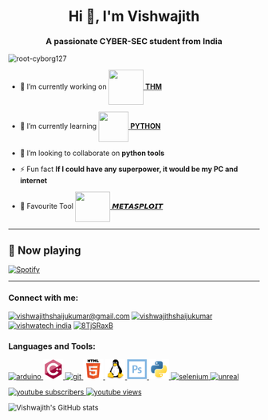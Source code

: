 <h1 align="center">Hi 👋, I'm Vishwajith</h1>
<h3 align="center">A passionate CYBER-SEC student from India</h3>

<p align="left"> <img src="https://komarev.com/ghpvc/?username=root-cyborg127&label=Profile%20views&color=0e75b6&style=flat" alt="root-cyborg127" /> </p>

- 🔭 I’m currently working on <a href="https://tryhackme.com/p/rootATTICUS" target="blank"><img align="center" src="https://assets.tryhackme.com/img/logo/tryhackme_logo_full.svg"  height="70" width="70" />               **THM**</a>

- 🌱 I’m currently learning <a href="https://www.python.org/" target="blank"><img align="center" src="https://assets.tryhackme.com/img/modules/scripting-for-pentesters.png"  height="60" width="60" />              **PYTHON**</a>   

- 👯 I’m looking to collaborate on **python tools**

- ⚡ Fun fact **If I could have any superpower, it would be my PC and internet**

- 👾 Favourite Tool  <a href="https://www.metasploit.com/" target="blank"><img align="center" src="https://tryhackme.com/img/badges/metasploit.svg"  height="60" width="70" />               **𝙈𝙀𝙏𝘼𝙎𝙋𝙇𝙊𝙄𝙏**</a>


---

## 🎵 Now playing

[![Spotify](https://spotify-readme-3s61yj059-xditya.vercel.app/api/spotify)](https://open.spotify.com/user/on84l0syf9y9m2m84unz4h8uq)

---
<h3 align="left">Connect with me:</h3>
<p align="left">
<a href="https://fb.com/milliesgreatfan" target="blank"><img align="center" src="https://raw.githubusercontent.com/rahuldkjain/github-profile-readme-generator/master/src/images/icons/Social/facebook.svg" alt="vishwajithshaijukumar@gmail.com" height="30" width="40" /></a>
<a href="https://instagram.com/vishwajithshaijukumar" target="blank"><img align="center" src="https://raw.githubusercontent.com/rahuldkjain/github-profile-readme-generator/master/src/images/icons/Social/instagram.svg" alt="vishwajithshaijukumar" height="30" width="40" /></a>
<a href="https://www.youtube.com/channel/UCGruYFu0xzUYmfvy4ydjGHQ" target="blank"><img align="center" src="https://raw.githubusercontent.com/rahuldkjain/github-profile-readme-generator/master/src/images/icons/Social/youtube.svg" alt="vishwatech india" height="30" width="40" /></a>
<a href="https://discord.gg/8TjSRaxB" target="blank"><img align="center" src="https://raw.githubusercontent.com/rahuldkjain/github-profile-readme-generator/master/src/images/icons/Social/discord.svg" alt="8TjSRaxB" height="30" width="40" /></a>
</p>

<h3 align="left">Languages and Tools:</h3>
<p align="left"> <a href="https://www.arduino.cc/" target="_blank" rel="noreferrer"> <img src="https://cdn.worldvectorlogo.com/logos/arduino-1.svg" alt="arduino" width="40" height="40"/> </a> <a href="https://www.w3schools.com/cpp/" target="_blank" rel="noreferrer"> <img src="https://raw.githubusercontent.com/devicons/devicon/master/icons/cplusplus/cplusplus-original.svg" alt="cplusplus" width="40" height="40"/> </a> <a href="https://git-scm.com/" target="_blank" rel="noreferrer"> <img src="https://www.vectorlogo.zone/logos/git-scm/git-scm-icon.svg" alt="git" width="40" height="40"/> </a> <a href="https://www.w3.org/html/" target="_blank" rel="noreferrer"> <img src="https://raw.githubusercontent.com/devicons/devicon/master/icons/html5/html5-original-wordmark.svg" alt="html5" width="40" height="40"/> </a> <a href="https://www.linux.org/" target="_blank" rel="noreferrer"> <img src="https://raw.githubusercontent.com/devicons/devicon/master/icons/linux/linux-original.svg" alt="linux" width="40" height="40"/> </a> <a href="https://www.photoshop.com/en" target="_blank" rel="noreferrer"> <img src="https://raw.githubusercontent.com/devicons/devicon/master/icons/photoshop/photoshop-line.svg" alt="photoshop" width="40" height="40"/> </a> <a href="https://www.python.org" target="_blank" rel="noreferrer"> <img src="https://raw.githubusercontent.com/devicons/devicon/master/icons/python/python-original.svg" alt="python" width="40" height="40"/> </a> <a href="https://www.selenium.dev" target="_blank" rel="noreferrer"> <img src="https://raw.githubusercontent.com/detain/svg-logos/780f25886640cef088af994181646db2f6b1a3f8/svg/selenium-logo.svg" alt="selenium" width="40" height="40"/> </a> <a href="https://unrealengine.com/" target="_blank" rel="noreferrer"> <img src="https://raw.githubusercontent.com/kenangundogan/fontisto/036b7eca71aab1bef8e6a0518f7329f13ed62f6b/icons/svg/brand/unreal-engine.svg" alt="unreal" width="40" height="40"/> </a> </p>


<a href="https://www.youtube.com/channel/UCGruYFu0xzUYmfvy4ydjGHQ">
 <img alt="youtube subscribers" src="https://github-readme-youtube-stats.herokuapp.com/subscribers/index.php?id=UCGruYFu0xzUYmfvy4ydjGHQ&key=AIzaSyANbmZXQbNYHdth1ZyobBK091q8tOw9Av4"/>
</a> <a href="https://www.youtube.com/channel/UCGruYFu0xzUYmfvy4ydjGHQ">
   <img alt="youtube views" src="https://github-readme-youtube-stats.herokuapp.com/views/index.php?id=UCGruYFu0xzUYmfvy4ydjGHQ&key=AIzaSyANbmZXQbNYHdth1ZyobBK091q8tOw9Av4"/>
</a>







![Vishwajith's GitHub stats](https://github-readme-stats.vercel.app/api?username=root-cyborg127&theme=ocean_dark&show_icons=true)
